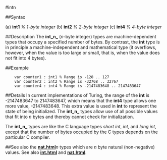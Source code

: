 
#intn

##Syntax



(a) **int1**     _% 1-byte integer_
(b) **int2**     _% 2-byte integer_
(c) **int4**     _% 4-byte integer_



##Description
The **int_n_** (_n_-byte integer) types are machine-dependent types that occupy a specified number of bytes. By contrast, the **int** type is in principle a machine-independent and mathematical type (it overflows, however, when the value is too large or small, that is, when the value does not fit into 4 bytes).


##Example


        var counter1 : int1 % Range is -128 .. 127
        var counter2 : int2 % Range is -32768 .. 32767
        var counter4 : int4 % Range is -2147483648 .. 2147483647
##Details
In current implementations of Turing, the range of the **int** is -2147483647 to 2147483647, which means that the **int4** type allows one more value, -2147483648. This extra value is used in **int** to represent the state of being initialized. The **int_n_** types allow use of all possible values that fit into _n_ bytes and thereby cannot check for initialization.

The **int_n_** types are like the C language types _short int_, _int_, and _long int_, except that the number of bytes occupied by the C types depends on the particular C compiler.


##See also
the **[nat.html](nat)**_n_ types which are _n_ byte natural (non-negative) values. See also **[int.html](int)** and **[nat.html](nat)**.

